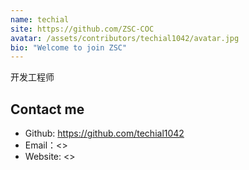 ```yaml
---
name: techial
site: https://github.com/ZSC-COC
avatar: /assets/contributors/techial1042/avatar.jpg
bio: "Welcome to join ZSC"
---
```


开发工程师

## Contact me

- Github: <https://github.com/techial1042>
- Email：<>
- Website: <>
